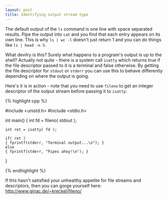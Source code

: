 ```yaml
---
layout: post
title: Identifying output stream type
---
```


The default output of the `ls` command is one line with space separated results. Pipe the output into `cat` and you find that each entry appears on its own line. This is why `ls | wc -l` doesn't just return 1 and you can do things like `ls | head -n 5`.

What devilry is this? Surely what happens to a program's output is up to the shell? Actually not quite - there is a system call `isatty` which returns true if the file descriptor passed to it is a terminal and false otherwise. By getting the file descriptor for `stdout` or `stderr` you can use this to behave differently depending on where the output is going.

Here's it is in action - note that you need to use `fileno` to get an integer descriptor of the output stream before passing it to `isatty`:

{% highlight cpp %}

#include <unistd.h>
#include <stdio.h>

int main()
{
    int fd = fileno( stdout );

    int ret = isatty( fd );

    if( ret )
    { fprintf(stderr, "Terminal output...\n"); }
    else
    { fprintf(stderr, "Pipes ahoy!\n"); }
}

{% endhighlight %}

If this hasn't satisfied your unhealthy appetite for file streams and
descriptors, then you can gorge yourself here:
<a href="http://www.ginac.de/~kreckel/fileno/">http://www.ginac.de/~kreckel/fileno/</a>
